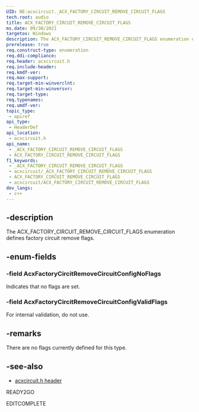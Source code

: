 ```yaml
---
UID: NE:acxcircuit._ACX_FACTORY_CIRCUIT_REMOVE_CIRCUIT_FLAGS
tech.root: audio
title: ACX_FACTORY_CIRCUIT_REMOVE_CIRCUIT_FLAGS
ms.date: 09/30/2021
targetos: Windows
description: The ACX_FACTORY_CIRCUIT_REMOVE_CIRCUIT_FLAGS enumeration defines factory circuit remove flags.
prerelease: true
req.construct-type: enumeration
req.ddi-compliance: 
req.header: acxcircuit.h
req.include-header: 
req.kmdf-ver: 
req.max-support: 
req.target-min-winverclnt: 
req.target-min-winversvr: 
req.target-type: 
req.typenames: 
req.umdf-ver: 
topic_type:
 - apiref
api_type:
 - HeaderDef
api_location:
 - acxcircuit.h
api_name:
 - _ACX_FACTORY_CIRCUIT_REMOVE_CIRCUIT_FLAGS
 - ACX_FACTORY_CIRCUIT_REMOVE_CIRCUIT_FLAGS
f1_keywords:
 - _ACX_FACTORY_CIRCUIT_REMOVE_CIRCUIT_FLAGS
 - acxcircuit/_ACX_FACTORY_CIRCUIT_REMOVE_CIRCUIT_FLAGS
 - ACX_FACTORY_CIRCUIT_REMOVE_CIRCUIT_FLAGS
 - acxcircuit/ACX_FACTORY_CIRCUIT_REMOVE_CIRCUIT_FLAGS
dev_langs:
 - c++
---
```


## -description

The ACX_FACTORY_CIRCUIT_REMOVE_CIRCUIT_FLAGS enumeration defines factory circuit remove flags.

## -enum-fields

### -field AcxFactoryCircitRemoveCircuitConfigNoFlags

Indicates that no flags are set.

### -field AcxFactoryCircitRemoveCircuitConfigValidFlags

For internal validation, do not use.

## -remarks

There are no flags currently defined for this type.

## -see-also

- [acxcircuit.h header](index.md)

READY2GO

EDITCOMPLETE